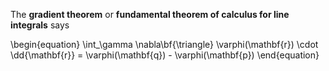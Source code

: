 The **gradient theorem** or **fundamental theorem of calculus for line integrals** says

\begin{equation}
\int_\gamma \nabla\bf{\triangle} \varphi(\mathbf{r}) \cdot \dd{\mathbf{r}} = \varphi(\mathbf{q}) - \varphi(\mathbf{p})
\end{equation}